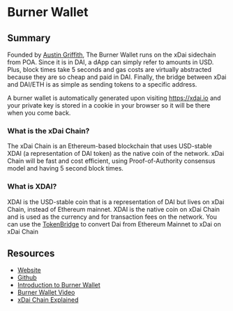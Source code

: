# Burner Wallet

## Summary

Founded by [Austin Griffith](https://twitter.com/austingriffith), The Burner Wallet runs on the xDai sidechain from POA. Since it is in DAI, a dApp can simply refer to amounts in USD. Plus, block times take 5 seconds and gas costs are virtually abstracted because they are so cheap and paid in DAI. Finally, the bridge between xDai and DAI/ETH is as simple as sending tokens to a specific address.

A burner wallet is automatically generated upon visiting https://xdai.io and your private key is stored in a cookie in your browser so it will be there when you come back. 

### What is the xDai Chain?

The xDai Chain is an Ethereum-based blockchain that uses USD-stable XDAI (a representation of DAI token) as the native coin of the network. xDai Chain will be fast and cost efficient, using Proof-of-Authority consensus model and having 5 second block times.

### What is XDAI?

XDAI is the USD-stable coin that is a representation of DAI but lives on xDai Chain, instead of Ethereum mainnet. XDAI is the native coin on xDai Chain and is used as the currency and for transaction fees on the network. You can use the [TokenBridge](https://dai-bridge.poa.network/) to convert Dai from Ethereum Mainnet to xDai on xDai Chain 

## Resources
* [Website](https://xdai.io)
* [Github](https://github.com/austintgriffith/burner-wallet)
* [Introduction to Burner Wallet](https://medium.com/gitcoin/ethereum-in-emerging-economies-b235f8dac2f2)
* [Burner Wallet Video](https://youtu.be/k1Ssz1dvcpk)
* [xDai Chain Explained](https://medium.com/poa-network/poa-network-partners-with-makerdao-on-xdai-chain-the-first-ever-usd-stable-blockchain-65a078c41e6a)
